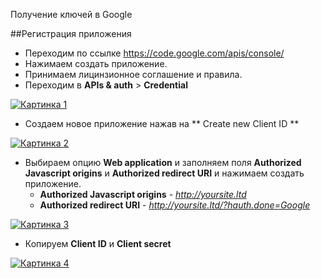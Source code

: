 Получение ключей в Google

##Регистрация приложения

* Переходим по ссылке <https://code.google.com/apis/console/>
* Нажимаем создать приложение.
* Принимаем лицинзионное соглашение и правила.
* Переходим в **APIs & auth** > **Credential**

[![Картинка 1](http://st.bezumkin.ru/files/9/e/7/9e75c595a6b5f8d2d7f3cfb8712f9732.png)](http://st.bezumkin.ru/files/9/e/7/9e75c595a6b5f8d2d7f3cfb8712f9732.png)

* Создаем новое приложение нажав на ** Create new Client ID **

[![Картинка 2](http://st.bezumkin.ru/files/c/9/c/c9cb6dbf2bd5a79133550733f7b7426e.png)](http://st.bezumkin.ru/files/c/9/c/c9cb6dbf2bd5a79133550733f7b7426e.png)

* Выбираем опцию **Web application** и заполняем поля **Authorized Javascript origins** и **Authorized redirect URI** и нажимаем создать приложение.
  * **Authorized Javascript origins** - *http://yoursite.ltd*
  * **Authorized redirect URI** - *http://yoursite.ltd/?hauth.done=Google*

[![Картинка 3](http://st.bezumkin.ru/files/3/a/8/3a83a7551e1486841476e253f2519338.png)](http://st.bezumkin.ru/files/3/a/8/3a83a7551e1486841476e253f2519338.png)

* Копируем **Client ID** и **Client secret**

[![Картинка 4](http://st.bezumkin.ru/files/b/c/9/bc965d7b789dcf4571c3896e77445f56.png)](http://st.bezumkin.ru/files/b/c/9/bc965d7b789dcf4571c3896e77445f56.png)
